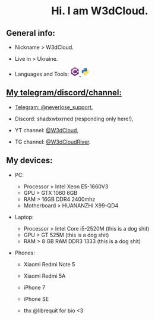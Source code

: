 <h1 align="center">Hi. I am W3dCloud.</h1>

<h2 align="left">General info:</h3>

- Nickname > W3dCloud.

- Live in > Ukraine.

- Languages and Tools:
<a href="https://www.w3schools.com/cs/" target="_blank" rel="noreferrer"> <img src="https://raw.githubusercontent.com/devicons/devicon/master/icons/csharp/csharp-original.svg" alt="csharp" width="24" height="24"/>
<a href="https://www.w3schools.com/python/" target="_blank" rel="noreferrer"> <img src="https://raw.githubusercontent.com/devicons/devicon/master/icons/python/python-original.svg" alt="python" width="24" height="24"/>

<h2 align="left">My telegram/discord/channel:</h3>

- Telegram: [@neverlose_support.](https://t.me/neverlose_support)

- Discord: shadxwbxrned (responding only here!),

- YT channel: [@W3dCloud](https://youtube.com/@W3dCloud),

- TG channel: [@W3dCloudRiver](https://t.me/W3dCloudRiver).

<h2 align="left">My devices:</h3>

- PC:
  - Processor > Intel Xeon E5-1660V3
  - GPU > GTX 1060 6GB
  - RAM > 16GB DDR4 2400mhz
  - Motherboard > HUANANZHI X99-QD4

- Laptop:
  - Processor > Intel Core i5-2520M (this is a dog shit)
  - GPU > GT 525M (this is a dog shit)
  - RAM > 8 GB RAM DDR3 1333 (this is a dog shit)

- Phones:
  - Xiaomi Redmi Note 5
  - Xiaomi Redmi 5A
  - iPhone 7
  - iPhone SE
 
  - thx @librequit for bio <3
